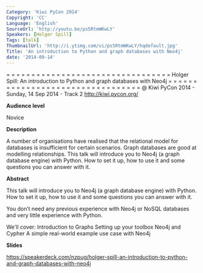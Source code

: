 ```yaml
---
Category: 'Kiwi PyCon 2014'
Copyright: 'CC'
Language: 'English'
SourceUrl: 'http://youtu.be/ps5RtmWKwLY'
Speakers: [Holger Spill]
Tags: [talk]
ThumbnailUrl: 'http://i.ytimg.com/vi/ps5RtmWKwLY/hqdefault.jpg'
Title: 'An introduction to Python and graph databases with Neo4j'
date: '2014-09-14'
---
```

= = = = = = = = = = = = = = = = = = = = = = = = = = = = = = = = = 
Holger Spill:
An introduction to Python and graph databases with Neo4j
= = = = = = = = = = = = = = = = = = = = = = = = = = = = = = = = = 
@ Kiwi PyCon 2014 - Sunday, 14 Sep 2014 - Track 2 
http://kiwi.pycon.org/

**Audience level**

Novice

**Description**

A number of organisations have realised that the relational model for databases is insufficient for certain scenarios. Graph databases are good at modelling relationships. This talk will introduce you to Neo4j (a graph database engine) with Python. How to set it up, how to use it and some questions you can answer with it.

**Abstract**

This talk will introduce you to Neo4j (a graph database engine) with Python. How to set it up, how to use it and some questions you can answer with it.

You don’t need any previous experience with Neo4j or NoSQL databases and very little experience with Python.

We'll cover: Introduction to Graphs Setting up your toolbox Neo4j and Cypher A simple real-world example use case with Neo4j

**Slides**

https://speakerdeck.com/nzpug/holger-spill-an-introduction-to-python-and-graph-databases-with-neo4j
